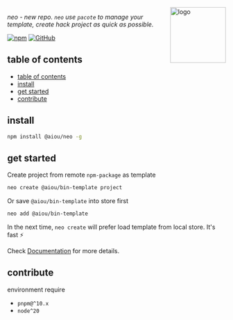 <img width='128' align='right' src='https://user-images.githubusercontent.com/6839576/146879486-df3486cd-ec8d-4f1e-bd96-675f16703752.png' alt='logo' />

*neo - new repo. `neo` use `pacote` to manage your template, create hack project as quick as possible.*


[![npm](https://img.shields.io/npm/v/@aiou/neo)](https://github.com/neo-hack/neo/tree/master/packages/core) [![GitHub](https://img.shields.io/github/license/neo-hack/neo)](https://github.com/neo-hack/neo/tree/master/packages/core)

## table of contents

- [table of contents](#table-of-contents)
- [install](#install)
- [get started](#get-started)
- [contribute](#contribute)

## install

```bash
npm install @aiou/neo -g
```

## get started

Create project from remote `npm-package` as template

```bash
neo create @aiou/bin-template project
```

Or save `@aiou/bin-template` into store first


```bash
neo add @aiou/bin-template
```

In the next time, `neo create` will prefer load template from local store. It's fast ⚡

Check [Documentation](https://neo-docs.netlify.app) for more details.

## contribute

environment require 

- `pnpm@^10.x`
- `node^20`